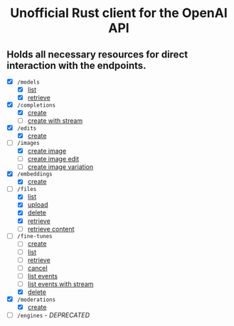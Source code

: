 # <p align="center">Unofficial Rust client for the OpenAI API</p>

## Holds all necessary resources for direct interaction with the endpoints.

- [x]   `/models`
    - [x] [list](https://beta.openai.com/docs/api-reference/models/list)
    - [x] [retrieve](https://beta.openai.com/docs/api-reference/models/retrieve)
- [x]   `/completions`
    - [x] [create](https://beta.openai.com/docs/api-reference/completions/create)
    - [ ] [create with stream](https://beta.openai.com/docs/api-reference/completions/create#completions/create-stream)
- [x]   `/edits`
    - [x] [create](https://beta.openai.com/docs/api-reference/edits/create)
- [ ]   `/images`
    - [x] [create image](https://beta.openai.com/docs/api-reference/images/create)
    - [ ] [create image edit](https://beta.openai.com/docs/api-reference/images/create-edit)
    - [ ] [create image variation](https://beta.openai.com/docs/api-reference/images/create-variation)
- [x]   `/embeddings`
    - [x] [create](https://beta.openai.com/docs/api-reference/embeddings/create)
- [ ]   `/files`
    - [x] [list](https://beta.openai.com/docs/api-reference/files/list)
    - [x] [upload](https://beta.openai.com/docs/api-reference/files/upload)
    - [x] [delete](https://beta.openai.com/docs/api-reference/files/delete)
    - [x] [retrieve](https://beta.openai.com/docs/api-reference/files/retrieve)
    - [ ] [retrieve content](https://beta.openai.com/docs/api-reference/files/retrieve-content)
- [ ]   `/fine-tunes`
    - [ ] [create](https://beta.openai.com/docs/api-reference/fine-tunes/create)
    - [ ] [list](https://beta.openai.com/docs/api-reference/fine-tunes/list)
    - [ ] [retrieve](https://beta.openai.com/docs/api-reference/fine-tunes/retrieve)
    - [ ] [cancel](https://beta.openai.com/docs/api-reference/fine-tunes/cancel)
    - [ ] [list events](https://beta.openai.com/docs/api-reference/fine-tunes/events)
    - [ ] [list events with stream](https://beta.openai.com/docs/api-reference/fine-tunes/events#fine-tunes/events-stream)
    - [x] [delete](https://beta.openai.com/docs/api-reference/fine-tunes/delete-model)
- [x]   `/moderations`
    - [x] [create](https://beta.openai.com/docs/api-reference/moderations/create)
- [ ]   `/engines` - *DEPRECATED*

